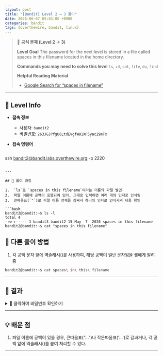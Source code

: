 ```yaml
---
layout: post
title: "[Bandit] Level 2 → 3 풀이"
date: 2025-06-07 09:03:00 +0900
categories: bandit
tags: [overthewire, bandit, linux]
---
```


> 📝 **공식 문제 (Level 2 → 3)**
>
> **Level Goal**
> The password for the next level is stored in a file called spaces in this filename located in the home directory.
>
> **Commands you may need to solve this level**
> `ls`, `cd`, `cat`, `file`, `du`, `find`
>
> **Helpful Reading Material**
> - [Google Search for “spaces in filename”](https://www.google.com/search?q=spaces+in+filename)

---

## 🔐 Level Info

- **접속 정보**
  - 사용자: `bandit2`
  - 비밀번호: `263JGJPfgU6LtdEvgfWU1XP5yac29mFx`
  
- **접속 명령어**

  ```bash
ssh bandit2@bandit.labs.overthewire.org -p 2220
  ```

---

## 🧪 풀이 과정

1.  `ls`로 `spaces in this filename`이라는 이름의 파일 발견
2.  파일 이름에 공백이 포함되어 있어, 그대로 입력하면 여러 개의 인자로 인식됨
3.  큰따옴표(`"`)로 파일 이름 전체를 감싸서 하나의 인자로 인식시켜 내용 확인

```bash
bandit2@bandit:~$ ls -l
total 4
-rw-r----- 1 bandit3 bandit2 15 May  7  2020 spaces in this filename
bandit2@bandit:~$ cat "spaces in this filename"
```

## 🧪 다른 풀이 방법
1.  각 공백 문자 앞에 역슬래시(\)를 사용하여, 해당 공백이 일반 문자임을 쉘에게 알려줌

```bash
bandit2@bandit:~$ cat spaces\ in\ this\ filename
```

---

## 🎯 결과

<details markdown="1">
<summary>👀 클릭하여 비밀번호 확인하기</summary>

```
MNk8KNH3Usiio41PRUEoDFPqfxLPlSmx
```

</details>

---

## 💡 배운 점

1. 파일 이름에 공백이 있을 경우, 큰따옴표("...")나 작은따옴표('...')로 감싸거나, 각 공백 앞에 역슬래시(\)를 붙여 처리할 수 있다.

---
